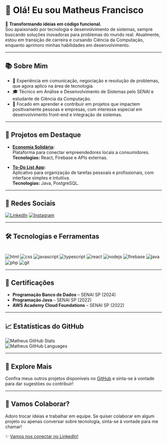 # 👋 Olá! Eu sou Matheus Francisco 

🎯 **Transformando ideias em código funcional.**  
Sou apaixonado por tecnologia e desenvolvimento de sistemas, sempre buscando soluções inovadoras para problemas do mundo real. Atualmente, estou em transição de carreira e cursando Ciência da Computação, enquanto aprimoro minhas habilidades em desenvolvimento.

---

## 📚 Sobre Mim  
- 💼 Experiência em comunicação, negociação e resolução de problemas, que agora aplico na área de tecnologia.  
- 🎓 Técnico em Análise e Desenvolvimento de Sistemas pelo SENAI e estudante de Ciência da Computação.  
- 🚀 Focado em aprender e contribuir em projetos que impactem positivamente pessoas e empresas, com interesse especial em desenvolvimento front-end e integração de sistemas.

---

## 🚀 Projetos em Destaque

- **[Economia Solidária](https://economia-solidaria-frontend.vercel.app/):**  
  Plataforma para conectar empreendedores locais a consumidores.  
  **Tecnologias:** React, Firebase e APIs externas.  

- **[To-Do List App](https://github.com/MatheusFranciscoLS/AvaliacaoSAEP):**  
  Aplicativo para organização de tarefas pessoais e profissionais, com interface simples e intuitiva.  
  **Tecnologias:** Java, PostgreSQL.

---

## 📱 Redes Sociais

[![LinkedIn](https://img.shields.io/badge/LinkedIn-0077B5?style=for-the-badge&logo=linkedin&logoColor=white)](https://www.linkedin.com/in/matheusfranciscols/)  [![Instagram](https://img.shields.io/badge/Instagram-E4405F?style=for-the-badge&logo=instagram&logoColor=white)](https://www.instagram.com/_matheusfrancisco_/)

---

## 🛠️ Tecnologias e Ferramentas  

<div style="display: inline_block"><br/>
  <img align="center" alt="html" src="https://img.shields.io/badge/HTML5-E34F26?style=for-the-badge&logo=html5&logoColor=white" />
  <img align="center" alt="css" src="https://img.shields.io/badge/CSS-239120?&style=for-the-badge&logo=css3&logoColor=white" />
  <img align="center" alt="javascript" src="https://img.shields.io/badge/JavaScript-F7DF1E?style=for-the-badge&logo=javascript&logoColor=black" />
  <img align="center" alt="typescript" src="https://img.shields.io/badge/TypeScript-007ACC?style=for-the-badge&logo=typescript&logoColor=white" />
  <img align="center" alt="react" src="https://img.shields.io/badge/React-61DAFB?style=for-the-badge&logo=react&logoColor=black" />
  <img align="center" alt="nodejs" src="https://img.shields.io/badge/Node.js-339933?style=for-the-badge&logo=nodedotjs&logoColor=white" />
  <img align="center" alt="firebase" src="https://img.shields.io/badge/Firebase-FFCA28?style=for-the-badge&logo=firebase&logoColor=black" />
  <img align="center" alt="java" src="https://img.shields.io/badge/Java-ED8B00?style=for-the-badge&logo=openjdk&logoColor=white" />
  <img align="center" alt="php" src="https://img.shields.io/badge/PHP-777BB4?style=for-the-badge&logo=php&logoColor=white" />
  <img align="center" alt="git" src="https://img.shields.io/badge/Git-F05032?style=for-the-badge&logo=git&logoColor=white" />
</div>

---

## 📜 Certificações
- **Programação Banco de Dados** – SENAI SP (2024)  
- **Programação Java** – SENAI SP (2022)  
- **AWS Academy Cloud Foundations** – SENAI SP (2022)

---

## 📈 Estatísticas do GitHub  

![Matheus GitHub Stats](https://github-readme-stats.vercel.app/api?username=MatheusFranciscoLS&show_icons=true&theme=dracula)  
![Matheus GitHub Languages](https://github-readme-stats.vercel.app/api/top-langs/?username=MatheusFranciscoLS&theme=dracula)

---

## 🌟 Explore Mais  
Confira meus outros projetos disponíveis no [GitHub](https://github.com/MatheusFranciscoLS?tab=repositories) e sinta-se à vontade para dar sugestões ou contribuir!

---

## 🤝 Vamos Colaborar?

Adoro trocar ideias e trabalhar em equipe. Se quiser colaborar em algum projeto ou apenas conversar sobre tecnologia, sinta-se à vontade para me chamar!

✨ [Vamos nos conectar no LinkedIn!](https://www.linkedin.com/in/matheusfranciscols/)
